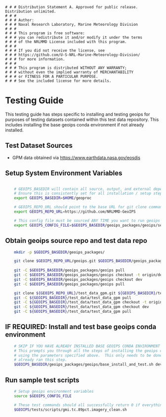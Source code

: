    # # # Distribution Statement A. Approved for public release. Distribution unlimited.
    # # # 
    # # # Author:
    # # # Naval Research Laboratory, Marine Meteorology Division
    # # # 
    # # # This program is free software:
    # # # you can redistribute it and/or modify it under the terms
    # # # of the NRLMMD License included with this program.
    # # # 
    # # # If you did not receive the license, see
    # # # https://github.com/U-S-NRL-Marine-Meteorology-Division/
    # # # for more information.
    # # # 
    # # # This program is distributed WITHOUT ANY WARRANTY;
    # # # without even the implied warranty of MERCHANTABILITY
    # # # or FITNESS FOR A PARTICULAR PURPOSE.
    # # # See the included license for more details.

Testing Guide
=============

This testing guide has steps specific to installing and testing geoips for purposes of testing datasets
contained within this test data repository.  This includes installing the base geoips conda environment
if not already installed.


Test Dataset Sources
----------------------------------
* GPM data obtained via https://www.earthdata.nasa.gov/eosdis


Setup System Environment Variables
----------------------------------

```bash

    # GEOIPS_BASEDIR will contain all source, output, and external dependencies
    # Ensure this is consistently set for all installation / setup steps below
    export GEOIPS_BASEDIR=$HOME/geoproc

    # GEOIPS_REPO_URL should point to the base URL for git clone commands
    export GEOIPS_REPO_URL=https://github.com/NRLMMD-GeoIPS

    # This config file must be sourced ANY TIME you want to run geoips
    export GEOIPS_CONFIG_FILE=$GEOIPS_BASEDIR/geoips_packages/geoips/setup/config_geoips

```

Obtain geoips source repo and test data repo
---------------------------------------------
```bash
    mkdir -p $GEOIPS_BASEDIR/geoips_packages/

    git clone $GEOIPS_REPO_URL/geoips.git $GEOIPS_BASEDIR/geoips_packages/geoips
    
    git -C $GEOIPS_BASEDIR/geoips_packages/geoips pull
    git -C $GEOIPS_BASEDIR/geoips_packages/geoips checkout -t origin/dev
    git -C $GEOIPS_BASEDIR/geoips_packages/geoips checkout dev
    git -C $GEOIPS_BASEDIR/geoips_packages/geoips pull

    git clone ${GEOIPS_REPO_URL}/test_data_gpm.git ${GEOIPS_BASEDIR}/test_data/test_data_gpm
    git -C ${GEOIPS_BASEDIR}/test_data/test_data_gpm pull
    git -C ${GEOIPS_BASEDIR}/test_data/test_data_gpm checkout -t origin/dev
    git -C ${GEOIPS_BASEDIR}/test_data/test_data_gpm checkout dev
    git -C ${GEOIPS_BASEDIR}/test_data/test_data_gpm pull
```

IF REQUIRED: Install and test base geoips conda environment
------------------------------------------------------------
```bash
    # SKIP IF YOU HAVE ALREADY INSTALLED BASE GEOIPS CONDA ENVIRONMENT 
    # This prompts you through all the steps of installing the geoips conda environment from scratch,
    # using the parameters specified above.  This only needs to be done once per system, skip if you
    # already ran this step.
    $GEOIPS_BASEDIR/geoips_packages/geoips/base_install_and_test.sh dev
```

Run sample test scripts
-----------------------
```bash
    # Setup geoips environment variables
    source $GEOIPS_CONFIG_FILE

    # These test commands should all successfully return 0 if everything is set up properly.
    $GEOIPS/tests/scripts/gmi.tc.89pct.imagery_clean.sh
```

